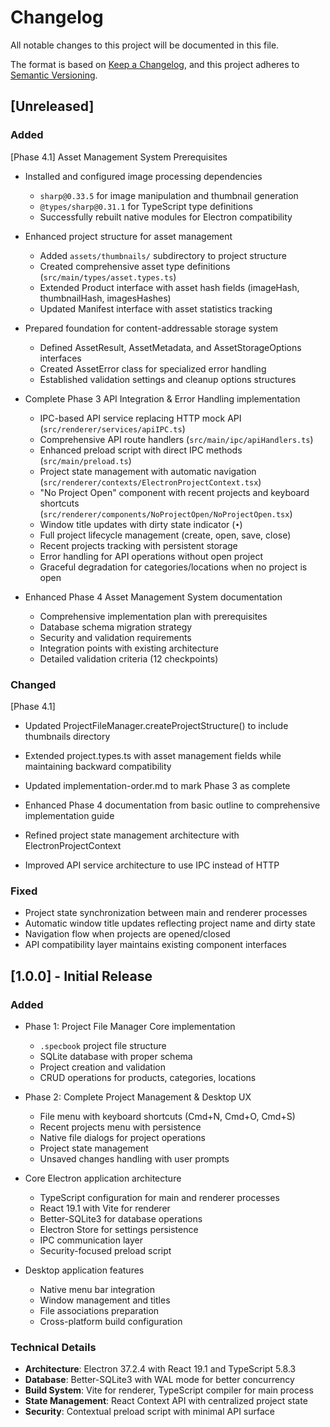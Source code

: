# Changelog

All notable changes to this project will be documented in this file.

The format is based on [Keep a Changelog](https://keepachangelog.com/en/1.1.0/),
and this project adheres to [Semantic Versioning](https://semver.org/spec/v2.0.0.html).

## [Unreleased]

### Added

[Phase 4.1] Asset Management System Prerequisites
- Installed and configured image processing dependencies
  - `sharp@0.33.5` for image manipulation and thumbnail generation
  - `@types/sharp@0.31.1` for TypeScript type definitions
  - Successfully rebuilt native modules for Electron compatibility
- Enhanced project structure for asset management
  - Added `assets/thumbnails/` subdirectory to project structure
  - Created comprehensive asset type definitions (`src/main/types/asset.types.ts`)
  - Extended Product interface with asset hash fields (imageHash, thumbnailHash, imagesHashes)
  - Updated Manifest interface with asset statistics tracking
- Prepared foundation for content-addressable storage system
  - Defined AssetResult, AssetMetadata, and AssetStorageOptions interfaces
  - Created AssetError class for specialized error handling
  - Established validation settings and cleanup options structures

- Complete Phase 3 API Integration & Error Handling implementation
  - IPC-based API service replacing HTTP mock API (`src/renderer/services/apiIPC.ts`)
  - Comprehensive API route handlers (`src/main/ipc/apiHandlers.ts`)
  - Enhanced preload script with direct IPC methods (`src/main/preload.ts`)
  - Project state management with automatic navigation (`src/renderer/contexts/ElectronProjectContext.tsx`)
  - "No Project Open" component with recent projects and keyboard shortcuts (`src/renderer/components/NoProjectOpen/NoProjectOpen.tsx`)
  - Window title updates with dirty state indicator (`•`)
  - Full project lifecycle management (create, open, save, close)
  - Recent projects tracking with persistent storage
  - Error handling for API operations without open project
  - Graceful degradation for categories/locations when no project is open

- Enhanced Phase 4 Asset Management System documentation
  - Comprehensive implementation plan with prerequisites
  - Database schema migration strategy
  - Security and validation requirements
  - Integration points with existing architecture
  - Detailed validation criteria (12 checkpoints)

### Changed

[Phase 4.1]
- Updated ProjectFileManager.createProjectStructure() to include thumbnails directory
- Extended project.types.ts with asset management fields while maintaining backward compatibility

- Updated implementation-order.md to mark Phase 3 as complete
- Enhanced Phase 4 documentation from basic outline to comprehensive implementation guide
- Refined project state management architecture with ElectronProjectContext
- Improved API service architecture to use IPC instead of HTTP

### Fixed
- Project state synchronization between main and renderer processes
- Automatic window title updates reflecting project name and dirty state
- Navigation flow when projects are opened/closed
- API compatibility layer maintains existing component interfaces

## [1.0.0] - Initial Release

### Added
- Phase 1: Project File Manager Core implementation
  - `.specbook` project file structure
  - SQLite database with proper schema
  - Project creation and validation
  - CRUD operations for products, categories, locations
  
- Phase 2: Complete Project Management & Desktop UX
  - File menu with keyboard shortcuts (Cmd+N, Cmd+O, Cmd+S)
  - Recent projects menu with persistence
  - Native file dialogs for project operations
  - Project state management
  - Unsaved changes handling with user prompts
  
- Core Electron application architecture
  - TypeScript configuration for main and renderer processes
  - React 19.1 with Vite for renderer
  - Better-SQLite3 for database operations
  - Electron Store for settings persistence
  - IPC communication layer
  - Security-focused preload script

- Desktop application features
  - Native menu bar integration
  - Window management and titles
  - File associations preparation
  - Cross-platform build configuration

### Technical Details
- **Architecture**: Electron 37.2.4 with React 19.1 and TypeScript 5.8.3
- **Database**: Better-SQLite3 with WAL mode for better concurrency
- **Build System**: Vite for renderer, TypeScript compiler for main process
- **State Management**: React Context API with centralized project state
- **Security**: Contextual preload script with minimal API surface